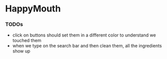 # HappyMouth

### TODOs
- click on buttons should set them in a different color to understand we touched them
- when we type on the search bar and then clean them, all the ingredients show up
